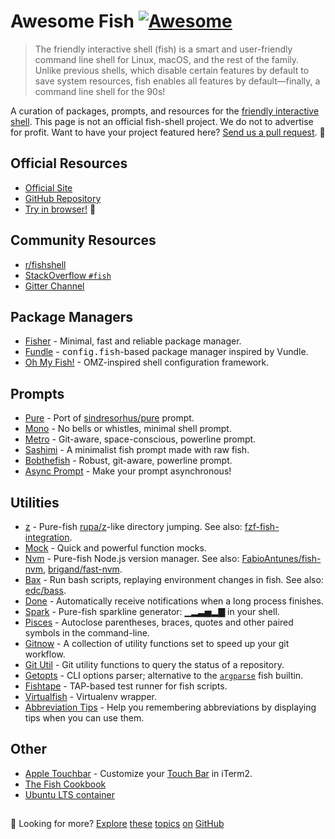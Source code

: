 # Awesome Fish [![Awesome](https://cdn.rawgit.com/sindresorhus/awesome/d7305f38d29fed78fa85652e3a63e154dd8e8829/media/badge.svg)](https://github.com/sindresorhus/awesome)

> The friendly interactive shell (fish) is a smart and user-friendly command line shell for Linux, macOS, and the rest of the family. Unlike previous shells, which disable certain features by default to save system resources, fish enables all features by default—finally, a command line shell for the 90s!

A curation of packages, prompts, and resources for the [friendly interactive shell](https://fishshell.com). This page is not an official fish-shell project. We do not to advertise for profit. Want to have your project featured here? [Send us a pull request](https://github.com/jorgebucaran/awesome-fish/fork). 🐚

## Official Resources

- [Official Site](https://fishshell.com)
- [GitHub Repository](https://github.com/fish-shell/fish-shell)
- [Try in browser!](https://rootnroll.com/d/fish-shell/) 🍤

## Community Resources

- [r/fishshell](https://www.reddit.com/r/fishshell)
- [StackOverflow `#fish`](https://stackoverflow.com/questions/tagged/fish)
- [Gitter Channel](https://gitter.im/fish-shell/fish-shell)

## Package Managers

- [Fisher](https://github.com/jorgebucaran/fisher) - Minimal, fast and reliable package manager.
- [Fundle](https://github.com/danhper/fundle) - <samp>config.fish</samp>-based package manager inspired by Vundle.
- [Oh My Fish!](https://github.com/oh-my-fish/oh-my-fish) - OMZ-inspired shell configuration framework.

## Prompts

- [Pure](https://github.com/rafaelrinaldi/pure) - Port of [sindresorhus/pure](https://github.com/sindresorhus/pure) prompt.
- [Mono](https://github.com/fishpkg/mono) - No bells or whistles, minimal shell prompt.
- [Metro](https://github.com/fishpkg/metro) - Git-aware, space-conscious, powerline prompt.
- [Sashimi](https://github.com/isacikgoz/sashimi) - A minimalist fish prompt made with raw fish.
- [Bobthefish](https://github.com/oh-my-fish/theme-bobthefish) - Robust, git-aware, powerline prompt.
- [Async Prompt](https://github.com/acomagu/fish-async-prompt) - Make your prompt asynchronous!

## Utilities

- [z](https://github.com/jethrokuan/z) - Pure-fish [rupa/z](https://github.com/rupa/z)-like directory jumping. See also: [fzf-fish-integration](https://github.com/patrickf3139/fzf-fish-integration).
- [Mock](https://github.com/matchai/fish-mock) - Quick and powerful function mocks.
- [Nvm](https://github.com/jorgebucaran/fish-nvm) - Pure-fish Node.js version manager. See also: [FabioAntunes/fish-nvm](https://github.com/FabioAntunes/fish-nvm), [brigand/fast-nvm](https://github.com/brigand/fast-nvm-fish).
- [Bax](https://github.com/jorgebucaran/fish-bax) - Run bash scripts, replaying environment changes in fish. See also: [edc/bass](https://github.com/edc/bass).
- [Done](https://github.com/franciscolourenco/done) - Automatically receive notifications when a long process finishes.
- [Spark](https://github.com/jorgebucaran/fish-spark) - Pure-fish sparkline generator: ▁▂▃▅▂▇ in your shell.
- [Pisces](https://github.com/laughedelic/pisces) - Autoclose parentheses, braces, quotes and other paired symbols in the command-line.
- [Gitnow](https://github.com/joseluisq/gitnow) - A collection of utility functions set to speed up your git workflow.
- [Git Util](https://github.com/fishpkg/git-util) - Git utility functions to query the status of a repository.
- [Getopts](https://github.com/jorgebucaran/fish-getopts) - CLI options parser; alternative to the [`argparse`](https://fishshell.com/docs/current/commands.html#argparse) fish builtin.
- [Fishtape](https://github.com/jorgebucaran/fishtape) - TAP-based test runner for fish scripts.
- [Virtualfish](https://github.com/adambrenecki/virtualfish) - Virtualenv wrapper.
- [Abbreviation Tips](https://github.com/Gazorby/fish-abbreviation-tips) - Help you remembering abbreviations by displaying tips when you can use them.

## Other
- [Apple Touchbar](https://github.com/rodrigobdz/fish-apple-touchbar) - Customize your [Touch Bar](https://developer.apple.com/design/human-interface-guidelines/macos/touch-bar/touch-bar-overview) in iTerm2.
- [The Fish Cookbook](https://github.com/jorgebucaran/fish-cookbook)
- [Ubuntu LTS container](https://hub.docker.com/r/dideler/fish-shell)

<h2></h2>

👋 Looking for more? [Explore](https://github.com/topics/fish-shell) [these](https://github.com/topics/fish-packages) [topics](https://github.com/topics/fisher) [on](https://github.com/topics/oh-my-fish) [GitHub](https://github.com/topics/fish-prompt)
